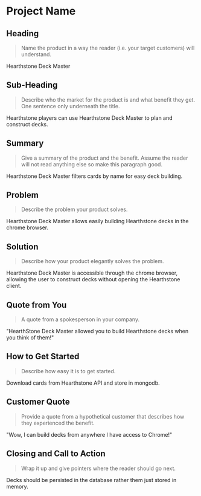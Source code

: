 # Project Name #

<!--
> This material was originally posted [here](http://www.quora.com/What-is-Amazons-approach-to-product-development-and-product-management). It is reproduced here for posterities sake.

There is an approach called "working backwards" that is widely used at Amazon. They work backwards from the customer, rather than starting with an idea for a product and trying to bolt customers onto it. While working backwards can be applied to any specific product decision, using this approach is especially important when developing new products or features.

For new initiatives a product manager typically starts by writing an internal press release announcing the finished product. The target audience for the press release is the new/updated product's customers, which can be retail customers or internal users of a tool or technology. Internal press releases are centered around the customer problem, how current solutions (internal or external) fail, and how the new product will blow away existing solutions.

If the benefits listed don't sound very interesting or exciting to customers, then perhaps they're not (and shouldn't be built). Instead, the product manager should keep iterating on the press release until they've come up with benefits that actually sound like benefits. Iterating on a press release is a lot less expensive than iterating on the product itself (and quicker!).

If the press release is more than a page and a half, it is probably too long. Keep it simple. 3-4 sentences for most paragraphs. Cut out the fat. Don't make it into a spec. You can accompany the press release with a FAQ that answers all of the other business or execution questions so the press release can stay focused on what the customer gets. My rule of thumb is that if the press release is hard to write, then the product is probably going to suck. Keep working at it until the outline for each paragraph flows.

Oh, and I also like to write press-releases in what I call "Oprah-speak" for mainstream consumer products. Imagine you're sitting on Oprah's couch and have just explained the product to her, and then you listen as she explains it to her audience. That's "Oprah-speak", not "Geek-speak".

Once the project moves into development, the press release can be used as a touchstone; a guiding light. The product team can ask themselves, "Are we building what is in the press release?" If they find they're spending time building things that aren't in the press release (overbuilding), they need to ask themselves why. This keeps product development focused on achieving the customer benefits and not building extraneous stuff that takes longer to build, takes resources to maintain, and doesn't provide real customer benefit (at least not enough to warrant inclusion in the press release).
 -->

## Heading ##
  > Name the product in a way the reader (i.e. your target customers) will understand.

  Hearthstone Deck Master

## Sub-Heading ##
  > Describe who the market for the product is and what benefit they get. One sentence only underneath the title.

  Hearthstone players can use Hearthstone Deck Master to plan and construct decks.

## Summary ##
  > Give a summary of the product and the benefit. Assume the reader will not read anything else so make this paragraph good.

  Hearthstone Deck Master filters cards by name for easy deck building.

## Problem ##
  > Describe the problem your product solves.

  Hearthstone Deck Master allows easily building Hearthstone decks in the chrome browser.

## Solution ##
  > Describe how your product elegantly solves the problem.

  Hearthstone Deck Master is accessible through the chrome browser, allowing the user to construct decks without opening the Hearthstone client.

## Quote from You ##
  > A quote from a spokesperson in your company.

  "HearthStone Deck Master allowed you to build Hearthstone decks when you think of them!"

## How to Get Started ##
  > Describe how easy it is to get started.

  Download cards from Hearthstone API and store in mongodb.

## Customer Quote ##
  > Provide a quote from a hypothetical customer that describes how they experienced the benefit.

  "Wow, I can build decks from anywhere I have access to Chrome!"

## Closing and Call to Action ##
  > Wrap it up and give pointers where the reader should go next.

  Decks should be persisted in the database rather them just stored in memory.
